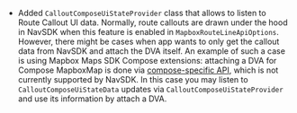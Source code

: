 - Added `CalloutComposeUiStateProvider` class that allows to listen to Route Callout UI data.
Normally, route callouts are drawn under the hood in NavSDK when this feature is enabled in `MapboxRouteLineApiOptions`.
However, there might be cases when app wants to only get the callout data from NavSDK and attach the DVA itself.
An example of such a case is using Mapbox Maps SDK Compose extensions: attaching a DVA for
Compose MapboxMap is done via [compose-specific API](https://docs.mapbox.com/android/maps/examples/compose/dynamic-view-annotations/),
which is not currently supported by NavSDK.
In this case you may listen to `CalloutComposeUiStateData` updates via `CalloutComposeUiStateProvider` and use its information by attach a DVA.
